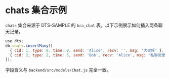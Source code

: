 # chats 集合示例

`chats` 集合来源于 DTS-SAMPLE 的 `bra_chat` 表。以下示例展示如何插入两条聊天记录。

```javascript
use dts;
db.chats.insertMany([
  { cid: 1, type: 0, time: 0, send: 'Alice', recv: '', msg: '大家好' },
  { cid: 2, type: 2, time: 5, send: 'Bob', recv: 'Alice', msg: '私聊消息' }
]);
```

字段含义与 `backend/src/models/Chat.js` 完全一致。
